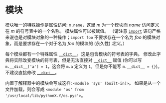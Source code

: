 # 模块

模块唯一的特殊操作是属性访问: `m.name`，这里 *m* 为一个模块而 *name* 访问定义在 *m* 的符号表中的一个名称。 模块属性可以被赋值。 （请注意 [`import`](https://www.bookstack.cn/read/python-3.10.0-zh/c8810d126a4a3f87.md#import) 语句严格来说也是对模块对象的一种操作；`import foo` 不要求存在一个名为 *foo* 的模块对象，而是要求存在一个对于名为 *foo* 的模块的 (永久性) *定义*。）

每个模块都有一个特殊属性 [`__dict__`](https://www.bookstack.cn/read/python-3.10.0-zh/7adaf5f79c9e977a.md#object.__dict__)。这是包含模块的符号表的字典。 修改此字典将实际改变模块的符号表，但是无法直接对 [`__dict__`](https://www.bookstack.cn/read/python-3.10.0-zh/7adaf5f79c9e977a.md#object.__dict__) 赋值 (你可以写 `m.__dict__['a'] = 1`，这会将 `m.a` 定义为 `1`，但是你不能写 `m.__dict__ = {}`)。 不建议直接修改 [`__dict__`](https://www.bookstack.cn/read/python-3.10.0-zh/7adaf5f79c9e977a.md#object.__dict__)。

内置于解释器中的模块会写成这样: `<module 'sys' (built-in)>`。 如果是从一个文件加载，则会写成 `<module 'os' from '/usr/local/lib/pythonX.Y/os.pyc'>`。